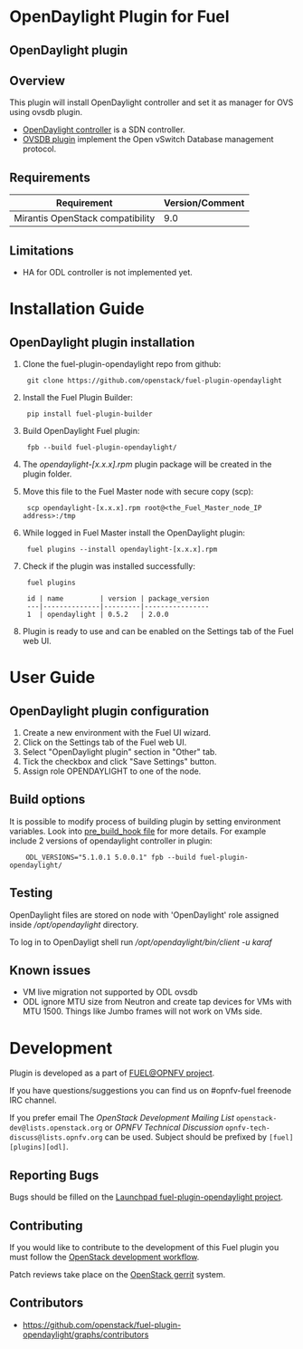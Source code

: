 OpenDaylight Plugin for Fuel
================================

OpenDaylight plugin
-----------------------

Overview
--------

This plugin will install OpenDaylight controller and set it as manager for OVS using ovsdb plugin.

* [OpenDaylight controller](https://wiki.opendaylight.org/view/OpenDaylight_Controller:Main) is a SDN controller.
* [OVSDB plugin](https://wiki.opendaylight.org/view/OVSDB_Integration:Main) implement the Open vSwitch Database management protocol.

Requirements
------------

| Requirement                      | Version/Comment |
|----------------------------------|-----------------|
| Mirantis OpenStack compatibility | 9.0             |

Limitations
-----------

* HA for ODL controller is not implemented yet.

Installation Guide
==================

OpenDaylight plugin installation
----------------------------------------

1. Clone the fuel-plugin-opendaylight repo from github:

        git clone https://github.com/openstack/fuel-plugin-opendaylight

2. Install the Fuel Plugin Builder:

        pip install fuel-plugin-builder

3. Build OpenDaylight Fuel plugin:

        fpb --build fuel-plugin-opendaylight/

4. The *opendaylight-[x.x.x].rpm* plugin package will be created in the plugin folder.

5. Move this file to the Fuel Master node with secure copy (scp):

        scp opendaylight-[x.x.x].rpm root@<the_Fuel_Master_node_IP address>:/tmp

6. While logged in Fuel Master install the OpenDaylight plugin:

        fuel plugins --install opendaylight-[x.x.x].rpm

7. Check if the plugin was installed successfully:

        fuel plugins

        id | name         | version | package_version
        ---|--------------|---------|----------------
        1  | opendaylight | 0.5.2   | 2.0.0

8. Plugin is ready to use and can be enabled on the Settings tab of the Fuel web UI.


User Guide
==========

OpenDaylight plugin configuration
---------------------------------------------

1. Create a new environment with the Fuel UI wizard.
2. Click on the Settings tab of the Fuel web UI.
3. Select "OpenDaylight plugin" section in "Other" tab.
4. Tick the checkbox and click "Save Settings" button.
5. Assign role OPENDAYLIGHT to one of the node.


Build options
-------------

It is possible to modify process of building plugin by setting environment variables. Look into [pre_build_hook file](pre_build_hook) for more details.
For example include 2 versions of opendaylight controller in plugin:

        ODL_VERSIONS="5.1.0.1 5.0.0.1" fpb --build fuel-plugin-opendaylight/


Testing
-------

OpenDaylight files are stored on node with 'OpenDaylight' role assigned inside */opt/opendaylight* directory.

To log in to OpenDayligt shell run */opt/opendaylight/bin/client -u karaf*

Known issues
------------

* VM live migration not supported by ODL ovsdb
* ODL ignore MTU size from Neutron and create tap devices for VMs with MTU 1500. Things like Jumbo frames will not work on VMs side.

Development
===========

Plugin is developed as a part of [FUEL@OPNFV project](https://wiki.opnfv.org/display/fuel/Fuel+Opnfv).

If you have questions/suggestions you can find us on #opnfv-fuel freenode IRC channel.

If you prefer email The *OpenStack Development Mailing List* `openstack-dev@lists.openstack.org`
or *OPNFV Technical Discussion* `opnfv-tech-discuss@lists.opnfv.org` can be used.
Subject should be prefixed by `[fuel][plugins][odl]`.

Reporting Bugs
--------------

Bugs should be filled on the [Launchpad fuel-plugin-opendaylight project](
https://bugs.launchpad.net/fuel-plugin-opendaylight/).


Contributing
------------

If you would like to contribute to the development of this Fuel plugin you must
follow the [OpenStack development workflow](
http://docs.openstack.org/infra/manual/developers.html#development-workflow).

Patch reviews take place on the [OpenStack gerrit](
https://review.openstack.org/#/q/status:open+project:openstack/fuel-plugin-opendaylight,n,z)
system.

Contributors
------------

* https://github.com/openstack/fuel-plugin-opendaylight/graphs/contributors
